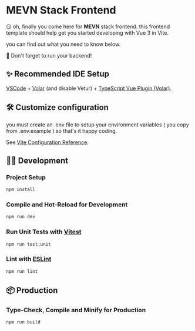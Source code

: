 # MEVN Stack Frontend

😏 oh, finally you come here for **MEVN** stack frontend.
this frontend template should help get you started developing with Vue 3 in Vite.

you can find out what you need to know below.

🚨 Don't forget to run your backend!

## ✨ Recommended IDE Setup

[VSCode](https://code.visualstudio.com/) + [Volar](https://marketplace.visualstudio.com/items?itemName=Vue.volar) (and disable Vetur) + [TypeScript Vue Plugin (Volar)](https://marketplace.visualstudio.com/items?itemName=Vue.vscode-typescript-vue-plugin).

## 🛠️ Customize configuration

you must create an .env file to setup your environment variables ( you copy from .env.example ) so that's it happy coding.

See [Vite Configuration Reference](https://vitejs.dev/config/).

## 👨‍💻 Development

### Project Setup

```sh
npm install
```

### Compile and Hot-Reload for Development

```sh
npm run dev
```

### Run Unit Tests with [Vitest](https://vitest.dev/)

```sh
npm run test:unit
```

### Lint with [ESLint](https://eslint.org/)

```sh
npm run lint
```

## 📦 Production

### Type-Check, Compile and Minify for Production

```sh
npm run build
```
